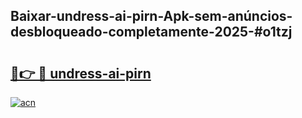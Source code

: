 ## Baixar-undress-ai-pirn-Apk-sem-anúncios-desbloqueado-completamente-2025-#o1tzj

# <h2><a href="https://ainizakaria.my?title=undress-ai-pirn&ref=22M">🔗👉 🔴 undress-ai-pirn</a></h2>

[![acn](https://github.com/user-attachments/assets/0f9c940e-d8b0-45ae-aac7-cd30a18b3e1c)](https://ainizakaria.my?title=undress-ai-pirn&ref=22M)

